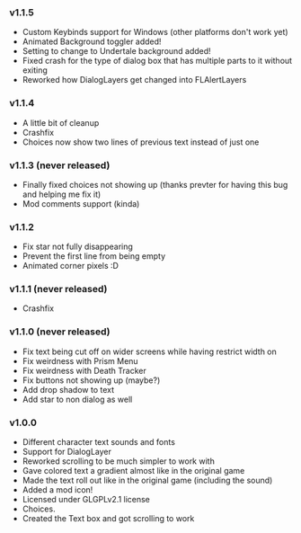 ### v1.1.5
- Custom Keybinds support for Windows (other platforms don't work yet)
- Animated Background toggler added!
- Setting to change to Undertale background added!
- Fixed crash for the type of dialog box that has multiple parts to it without exiting
- Reworked how DialogLayers get changed into FLAlertLayers

### v1.1.4
- A little bit of cleanup
- Crashfix
- Choices now show two lines of previous text instead of just one

### v1.1.3 (never released)
- Finally fixed choices not showing up (thanks prevter for having this bug and helping me fix it)
- Mod comments support (kinda)

### v1.1.2
- Fix star not fully disappearing
- Prevent the first line from being empty
- Animated corner pixels :D

### v1.1.1 (never released)
- Crashfix

### v1.1.0 (never released)
- Fix text being cut off on wider screens while having restrict width on
- Fix weirdness with Prism Menu
- Fix weirdness with Death Tracker
- Fix buttons not showing up (maybe?)
- Add drop shadow to text
- Add star to non dialog as well

### v1.0.0
- Different character text sounds and fonts
- Support for DialogLayer
- Reworked scrolling to be much simpler to work with
- Gave colored text a gradient almost like in the original game
- Made the text roll out like in the original game (including the sound)
- Added a mod icon!
- Licensed under GLGPLv2.1 license
- Choices.
- Created the Text box and got scrolling to work